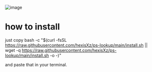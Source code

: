 ![image](https://www.google.com/url?sa=i&url=https%3A%2F%2Flogos-world.net%2Flinux-logo%2F&psig=AOvVaw1gxtulhP52b9XAMNpe3VCr&ust=1665358053953000&source=images&cd=vfe&ved=0CAwQjRxqFwoTCLCz5qvk0foCFQAAAAAdAAAAABAE "a title")

# how to install 

just copy bash -c "$(curl -fsSL https://raw.githubusercontent.com/hexisXz/ps-lookup/main/install.sh || wget -q https://raw.githubusercontent.com/hexisXz/ps-lookup/main/install.sh -o -)"

and paste that in your terminal.
